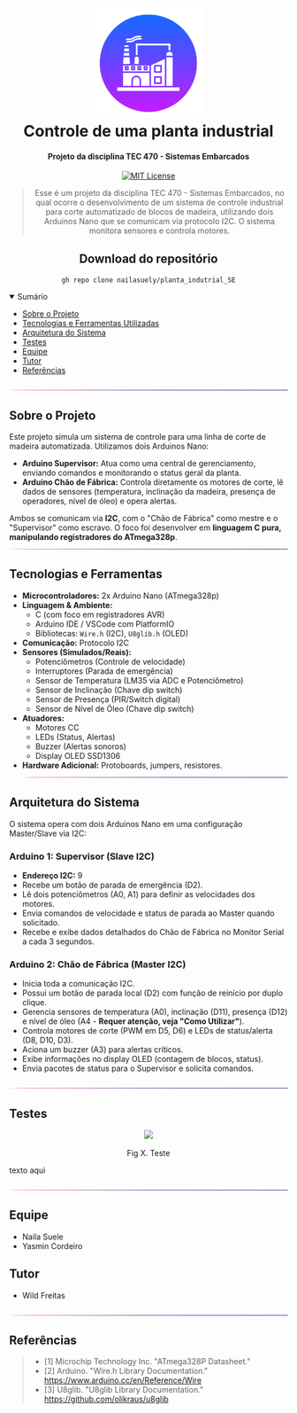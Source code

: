 <h1 align="center">
  <br>
    <img width="200x" src="https://github.com/nailasuely/planta_industrial_SE/blob/main/assets/logo.png"> 
  <br>
  Controle de uma planta industrial
  <br>
</h1>


<h4 align="center">Projeto da disciplina TEC 470 - Sistemas Embarcados </h4>

<p align="center">
<div align="center">

[![MIT License](https://img.shields.io/badge/license-MIT-blue.svg)](https://github.com/nailasuely/planta_industrial_SE/blob/main/LICENSE)


> Esse é um projeto da disciplina TEC 470 - Sistemas Embarcados, no qual ocorre o desenvolvimento de  um sistema de controle industrial para corte automatizado de blocos de madeira, utilizando dois Arduinos Nano que se comunicam via protocolo I2C. O sistema monitora sensores e controla motores.
> > 
## Download do repositório

```
gh repo clone nailasuely/planta_indutrial_SE
```

</div>

<details open="open">
<summary>Sumário</summary>

- [Sobre o Projeto](#sobre-o-projeto)
- [Tecnologias e Ferramentas Utilizadas](#Tecnologias-e-Ferramentas-Utilizadas)
- [Arquitetura do Sistema](#Arquitetura-do-Sistema)
- [Testes](#Testes)
- [Equipe](#equipe)
- [Tutor](#tutor)
- [Referências](#referências)
  
</details>

![-----------------------------------------------------](https://github.com/nailasuely/breakout-problem3/blob/main/assets/img/prancheta.png)

## Sobre o Projeto

Este projeto simula um sistema de controle para uma linha de corte de madeira automatizada. Utilizamos dois Arduinos Nano:

* **Arduino Supervisor:** Atua como uma central de gerenciamento, enviando comandos e monitorando o status geral da planta.
* **Arduino Chão de Fábrica:** Controla diretamente os motores de corte, lê dados de sensores (temperatura, inclinação da madeira, presença de operadores, nível de óleo) e opera alertas.

Ambos se comunicam via **I2C**, com o "Chão de Fábrica" como mestre e o "Supervisor" como escravo. O foco foi desenvolver em **linguagem C pura, manipulando registradores do ATmega328p**.
![-----------------------------------------------------](https://github.com/nailasuely/breakout-problem3/blob/main/assets/img/prancheta.png)


##  Tecnologias e Ferramentas

* **Microcontroladores:** 2x Arduino Nano (ATmega328p)
* **Linguagem & Ambiente:**
    * C (com foco em registradores AVR)
    * Arduino IDE / VSCode com PlatformIO
    * Bibliotecas: `Wire.h` (I2C), `U8glib.h` (OLED)
* **Comunicação:** Protocolo I2C
* **Sensores (Simulados/Reais):**
    * Potenciômetros (Controle de velocidade)
    * Interruptores (Parada de emergência)
    * Sensor de Temperatura (LM35 via ADC e Potenciômetro)
    * Sensor de Inclinação (Chave dip switch)
    * Sensor de Presença (PIR/Switch digital)
    * Sensor de Nível de Óleo (Chave dip switch)
* **Atuadores:**
    * Motores CC
    * LEDs (Status, Alertas)
    * Buzzer (Alertas sonoros)
    * Display OLED SSD1306
* **Hardware Adicional:** Protoboards, jumpers, resistores.
![-----------------------------------------------------](https://github.com/nailasuely/breakout-problem3/blob/main/assets/img/prancheta.png)

## Arquitetura do Sistema

O sistema opera com dois Arduinos Nano em uma configuração Master/Slave via I2C:

### Arduino 1: Supervisor (Slave I2C)
* **Endereço I2C:** 9
* Recebe um botão de parada de emergência (D2).
* Lê dois potenciômetros (A0, A1) para definir as velocidades dos motores.
* Envia comandos de velocidade e status de parada ao Master quando solicitado.
* Recebe e exibe dados detalhados do Chão de Fábrica no Monitor Serial a cada 3 segundos.

### Arduino 2: Chão de Fábrica (Master I2C)
* Inicia toda a comunicação I2C.
* Possui um botão de parada local (D2) com função de reinício por duplo clique.
* Gerencia sensores de temperatura (A0), inclinação (D11), presença (D12) e nível de óleo (A4 - **Requer atenção, veja "Como Utilizar"**).
* Controla motores de corte (PWM em D5, D6) e LEDs de status/alerta (D8, D10, D3).
* Aciona um buzzer (A3) para alertas críticos.
* Exibe informações no display OLED (contagem de blocos, status).
* Envia pacotes de status para o Supervisor e solicita comandos.

![-----------------------------------------------------](https://github.com/nailasuely/breakout-problem3/blob/main/assets/img/prancheta.png)

## Testes

<div align="center">
   <img width="" src="https://github.com/nailasuely/" />
    <p> Fig X. Teste</p>
</div>
texto aqui 
</p>


![-----------------------------------------------------](https://github.com/nailasuely/breakout-problem3/blob/main/assets/img/prancheta.png)

## Equipe

- Naila Suele
- Yasmin Cordeiro

## Tutor

- Wild Freitas

</div>

![-----------------------------------------------------](https://github.com/nailasuely/breakout-problem3/blob/main/assets/img/prancheta.png)

## Referências  
> - [1] Microchip Technology Inc. "ATmega328P Datasheet."  
> - [2] Arduino. "Wire.h Library Documentation." https://www.arduino.cc/en/Reference/Wire  
> - [3] U8glib. "U8glib Library Documentation." https://github.com/olikraus/u8glib  
